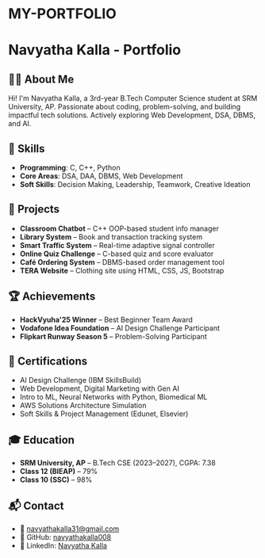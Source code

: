 # MY-PORTFOLIO

# Navyatha Kalla - Portfolio

## 👩‍💻 About Me
Hi! I'm Navyatha Kalla, a 3rd-year B.Tech Computer Science student at SRM University, AP. Passionate about coding, problem-solving, and building impactful tech solutions. Actively exploring Web Development, DSA, DBMS, and AI.

## 💼 Skills
- **Programming**: C, C++, Python  
- **Core Areas**: DSA, DAA, DBMS, Web Development  
- **Soft Skills**: Decision Making, Leadership, Teamwork, Creative Ideation

## 🚀 Projects
- **Classroom Chatbot** – C++ OOP-based student info manager  
- **Library System** – Book and transaction tracking system  
- **Smart Traffic System** – Real-time adaptive signal controller  
- **Online Quiz Challenge** – C-based quiz and score evaluator  
- **Café Ordering System** – DBMS-based order management tool  
- **TERA Website** – Clothing site using HTML, CSS, JS, Bootstrap

## 🏆 Achievements
- **HackVyuha'25 Winner** – Best Beginner Team Award  
- **Vodafone Idea Foundation** – AI Design Challenge Participant  
- **Flipkart Runway Season 5** – Problem-Solving Participant

## 📜 Certifications
- AI Design Challenge (IBM SkillsBuild)  
- Web Development, Digital Marketing with Gen AI  
- Intro to ML, Neural Networks with Python, Biomedical ML  
- AWS Solutions Architecture Simulation  
- Soft Skills & Project Management (Edunet, Elsevier)

## 🎓 Education
- **SRM University, AP** – B.Tech CSE (2023–2027), CGPA: 7.38  
- **Class 12 (BIEAP)** – 79%  
- **Class 10 (SSC)** – 98%

## 📬 Contact
- 📧 navyathakalla31@gmail.com  
- 🐙 GitHub: [navyathakalla008](https://github.com/navyathakalla008)  
- 🔗 LinkedIn: [Navyatha Kalla](https://www.linkedin.com/in/navyathakalla)
